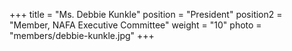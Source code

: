 +++
title     = "Ms. Debbie Kunkle"
position  = "President"
position2 = "Member, NAFA Executive Committee"
weight    = "10"
photo      = "members/debbie-kunkle.jpg"
+++
